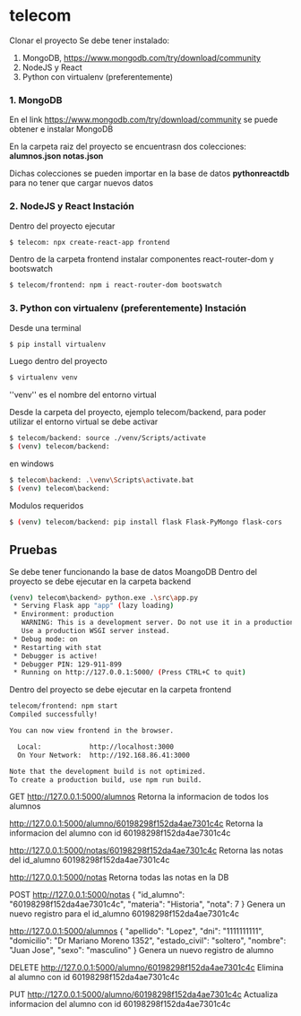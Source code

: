# telecom

Clonar el proyecto
Se debe tener instalado:
1. MongoDB, https://www.mongodb.com/try/download/community
2. NodeJS y React
3. Python con virtualenv (preferentemente)

### 1. MongoDB
En el link https://www.mongodb.com/try/download/community se puede obtener e instalar MongoDB

En la carpeta raiz del proyecto se encuentrasn dos colecciones:
**alumnos.json
notas.json**

Dichas colecciones se pueden importar en la base de datos **pythonreactdb** para no tener que cargar nuevos datos

### 2. NodeJS y React Instación

Dentro del proyecto ejecutar
```sh
$ telecom: npx create-react-app frontend
```

Dentro de la carpeta frontend instalar componentes react-router-dom y bootswatch
```sh
$ telecom/frontend: npm i react-router-dom bootswatch
```

### 3. Python con virtualenv (preferentemente) Instación

Desde una terminal
```sh
$ pip install virtualenv
```      
Luego dentro del proyecto
```sh
$ virtualenv venv
```
''venv'' es el nombre del entorno virtual

Desde la carpeta del proyecto, ejemplo telecom/backend, para poder utilizar el entorno virtual se debe activar
```sh
$ telecom/backend: source ./venv/Scripts/activate
$ (venv) telecom/backend:
```
en windows
```sh
$ telecom\backend: .\venv\Scripts\activate.bat
$ (venv) telecom\backend:
```

Modulos requeridos
```sh
$ (venv) telecom/backend: pip install flask Flask-PyMongo flask-cors
```


## Pruebas
Se debe tener funcionando la base de datos MoangoDB
Dentro del proyecto se debe ejecutar en la carpeta backend
```sh
(venv) telecom\backend> python.exe .\src\app.py
 * Serving Flask app "app" (lazy loading)
 * Environment: production
   WARNING: This is a development server. Do not use it in a production deployment.
   Use a production WSGI server instead.
 * Debug mode: on
 * Restarting with stat
 * Debugger is active!
 * Debugger PIN: 129-911-899
 * Running on http://127.0.0.1:5000/ (Press CTRL+C to quit)
```

Dentro del proyecto se debe ejecutar en la carpeta frontend
```sh
telecom/frontend: npm start
Compiled successfully!

You can now view frontend in the browser.        

  Local:            http://localhost:3000        
  On Your Network:  http://192.168.86.41:3000    

Note that the development build is not optimized.
To create a production build, use npm run build. 
```
GET
http://127.0.0.1:5000/alumnos
Retorna la informacion de todos los alumnos

http://127.0.0.1:5000/alumno/60198298f152da4ae7301c4c
Retorna la informacion del alumno con id 60198298f152da4ae7301c4c

http://127.0.0.1:5000/notas/60198298f152da4ae7301c4c
Retorna las notas del id_alumno 60198298f152da4ae7301c4c

http://127.0.0.1:5000/notas
Retorna todas las notas en la DB

POST
http://127.0.0.1:5000/notas
  {
    "id_alumno": "60198298f152da4ae7301c4c",
    "materia": "Historia",
    "nota": 7
  }
Genera un nuevo registro para el id_alumno 60198298f152da4ae7301c4c

http://127.0.0.1:5000/alumnos
{
  "apellido": "Lopez",
  "dni": "1111111111",
  "domicilio": "Dr Mariano Moreno 1352",
  "estado_civil": "soltero",
  "nombre": "Juan Jose",
  "sexo": "masculino"
}
Genera un nuevo registro de alumno

DELETE
http://127.0.0.1:5000/alumno/60198298f152da4ae7301c4c
Elimina al alumno con id 60198298f152da4ae7301c4c

PUT
http://127.0.0.1:5000/alumno/60198298f152da4ae7301c4c
Actualiza informacion del alumno con id 60198298f152da4ae7301c4c
